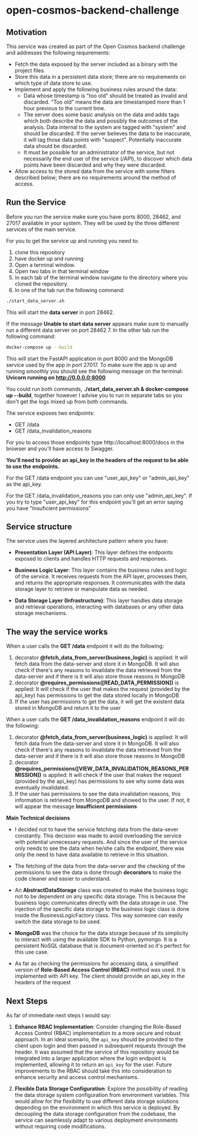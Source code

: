 # open-cosmos-backend-challenge


## Motivation

This service was created as part of the Open Cosmos backend challenge and addresses the following requirements:

- Fetch the data exposed by the server included as a binary with the project files.
- Store this data in a persistent data store; there are no requirements on which type of data store to use.
- Implement and apply the following business rules around the data:
  - Data whose timestamp is "too old" should be treated as invalid and discarded. "Too old" means the data are timestamped more than 1 hour previous to the current time.
  - The server does some basic analysis on the data and adds tags which both describe the data and possibly the outcomes of the analysis. Data internal to the system are tagged with "system" and should be discarded. If the server believes the data to be inaccurate, it will tag those data points with "suspect". Potentially inaccurate data should be discarded.
  - It must be possible for an administrator of the service, but not necessarily the end user of the service (/API), to discover which data points have been discarded and why they were discarded.
- Allow access to the stored data from the service with some filters described below; there are no requirements around the method of access.

## Run the Service

Before you run the service make sure you have ports 8000, 28462, and 27017 available in your system.
They will be used by the three different services of the main service.

For you to get the service up and running you need to:
1. clone this repository 
2. have docker up and running
3. Open a terminal window.
4. Open two tabs in that terminal window
5. In each tab of the terminal window navigate to the directory where you cloned the repository.
6. In one of the tab run the following command:
```bash
./start_data_server.sh
```

This will start the **data server** in port 28462.

If the message **Unable to start data server** appears make sure to manually run a different data server
on port 28462
7. In the other tab run the following command:
```bash
docker-compose up --build
```
This will start the FastAPI application in port 8000 and the MongoDB service used by the app in port 27017.
To make sure the app is up and running smoothly you should see the following message on the terminal: **Uvicorn running on http://0.0.0.0:8000**


You could run both commands, **./start_data_server.sh & docker-compose up --build**,  together however I advise you to run in separate tabs 
so you don't get the logs mixed up from both commands.


The service exposes two endpoints: 
- GET /data 
- GET /data_invalidation_reasons

For you to access those endpoints type http://localhost:8000/docs in the browser and you'll have access to Swagger.

**You'll need to provide an api_key in the headers of the request
to be able to use the endpoints.**


For the GET /data endpoint you can use "user_api_key" or "admin_api_key" as the api_key.  


For the GET /data_invalidation_reasons you can only use "admin_api_key". 
If you try to type "user_api_key" for this endpoint you'll get an error saying you have "Insuficient permissions"


## Service structure

The service uses the layered architecture pattern where you have:
- **Presentation Layer (API Layer)**: This layer defines the endpoints exposed to clients and handles HTTP requests and responses.

- **Business Logic Layer**: This layer contains the business rules and logic of the service. 
It receives requests from the API layer, processes them, and returns the appropriate responses. 
It communicates with the data storage layer to retrieve or manipulate data as needed.

- **Data Storage Layer (Infrastructure)**: This layer handles data storage and retrieval operations, 
interacting with databases or any other data storage mechanisms.

## The way the service works

When a user calls the **GET /data** endpoint it will do the following:
1. decorator **@fetch_data_from_server(business_logic)** is applied: 
It will fetch data from the data-server and store it in MongoDB. 
It will also check if there's any reasons to invalidate the data retrieved from the data-server
and if there is it will also store those reasons in MongoDB
2. decorator **@requires_permissions([READ_DATA_PERMISSION])** is applied:
It will check if the user that makes the request (provided by the api_key) has permissions
to get the data stored locally in MongoDB
3. If the user has permissions to get the data,
it will get the existent data stored in MongoDB and return it to the user

When a user calls the **GET /data_invalidation_reasons** endpoint it will do the following:
1. decorator **@fetch_data_from_server(business_logic)** is applied: 
It will fetch data from the data-server and store it in MongoDB. 
It will also check if there's any reasons to invalidate the data retrieved from the data-server
and if there is it will also store those reasons in MongoDB
2. decorator **@requires_permissions([VIEW_DATA_INVALIDATION_REASONS_PERMISSION])** is applied:
It will check if the user that makes the request (provided by the api_key) has permissions
to see why some data was eventually invalidated.
3. If the user has permissions to see the data invalidation reasons, this information is retrieved
from MongoDB and showed to the user. If not, it will appear the message **Insufficient permissions**

**Main Technical decisions**
- I decided not to have the service fetching data from the data-sever constantly.
This decision was made to avoid overloading the service with potential unnecessary requests.
And since the user of the service only needs to see the data when he/she calls the endpoint, 
there was only the need to have data available to retrieve in this situation.


- The fetching of the data from the data-server and the checking of the permissions to see the data
is done through **decorators** to make the code cleaner and easier to understand.


- An **AbstractDataStorage** class was created to make the business logic not to be dependent on any
specific data storage. This is because the business logic communicates directly with the 
data storage in use. The injection of the specific data storage to the business logic class
is done inside the BusinessLogicFactory class. This way someone can easily switch the data storage to be used.


- **MongoDB** was the choice for the data storage because of its simplicity to interact with 
using the available SDK to Python, pymongo. It is a persistent NoSQL database that is document-oriented
so it's perfect for this use case.


- As far as checking the permissions for accessing data, 
a simplified version of **Role-Based Access Control (RBAC)** method was used.
It is implemented with API key. The client should provide an api_key in the headers of 
the request


## Next Steps
As far of immediate next steps I would say:


1. **Enhance RBAC Implementation**: Consider changing the Role-Based Access Control (RBAC) implementation to a more secure and robust approach. In an ideal scenario, the `api_key` should be provided to the client upon login and then passed in subsequent requests through the header. It was assumed that the service of this repository would be integrated into a larger application where the login endpoint is implemented, allowing it to return an `api_key` for the user. Future improvements to the RBAC should take this into consideration to enhance security and access control mechanisms.

2. **Flexible Data Storage Configuration**: Explore the possibility of reading the data storage system configuration from environment variables. This would allow for the flexibility to use different data storage solutions depending on the environment in which this service is deployed. By decoupling the data storage configuration from the codebase, the service can seamlessly adapt to various deployment environments without requiring code modifications.

